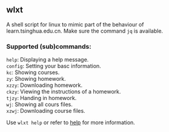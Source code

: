 ## wlxt

A shell script for linux to mimic part of the behaviour of learn.tsinghua.edu.cn. Make sure the command `jq` is available.

### Supported (sub)commands:

`help`: Displaying a help message.  
`config`: Setting your basc information.  
`kc`: Showing courses.  
`zy`: Showing homework.  
`xzzy`: Downloading homework.  
`ckzy`: Viewing the instructions of a homework.  
`tjzy`: Handing in homework.  
`wj`: Showing all cours files.  
`xzwj`: Downloading course files.

Use `wlxt help` or refer to [help](./help) for more information.